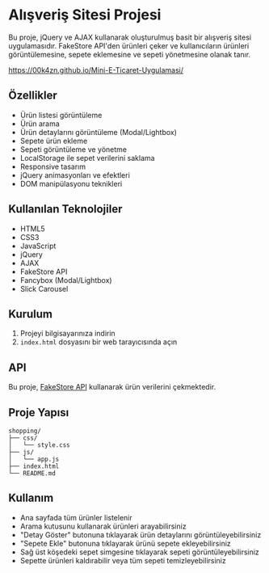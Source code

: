 # Alışveriş Sitesi Projesi

Bu proje, jQuery ve AJAX kullanarak oluşturulmuş basit bir alışveriş sitesi uygulamasıdır. FakeStore API'den ürünleri çeker ve kullanıcıların ürünleri görüntülemesine, sepete eklemesine ve sepeti yönetmesine olanak tanır.

https://00k4zn.github.io/Mini-E-Ticaret-Uygulamasi/

## Özellikler

- Ürün listesi görüntüleme
- Ürün arama
- Ürün detaylarını görüntüleme (Modal/Lightbox)
- Sepete ürün ekleme
- Sepeti görüntüleme ve yönetme
- LocalStorage ile sepet verilerini saklama
- Responsive tasarım
- jQuery animasyonları ve efektleri
- DOM manipülasyonu teknikleri

## Kullanılan Teknolojiler

- HTML5
- CSS3
- JavaScript
- jQuery
- AJAX
- FakeStore API
- Fancybox (Modal/Lightbox)
- Slick Carousel

## Kurulum

1. Projeyi bilgisayarınıza indirin
2. `index.html` dosyasını bir web tarayıcısında açın

## API

Bu proje, [FakeStore API](https://fakestoreapi.com/products) kullanarak ürün verilerini çekmektedir.

## Proje Yapısı

```
shopping/
├── css/
│   └── style.css
├── js/
│   └── app.js
├── index.html
└── README.md
```

## Kullanım

- Ana sayfada tüm ürünler listelenir
- Arama kutusunu kullanarak ürünleri arayabilirsiniz
- "Detay Göster" butonuna tıklayarak ürün detaylarını görüntüleyebilirsiniz
- "Sepete Ekle" butonuna tıklayarak ürünü sepete ekleyebilirsiniz
- Sağ üst köşedeki sepet simgesine tıklayarak sepeti görüntüleyebilirsiniz
- Sepette ürünleri kaldırabilir veya tüm sepeti temizleyebilirsiniz
